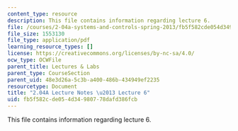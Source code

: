 ```yaml
---
content_type: resource
description: This file contains information regarding lecture 6.
file: /courses/2-04a-systems-and-controls-spring-2013/fb5f582cde054d34980778dafd386fcb_MIT2_04AS13_Lecture6.pdf
file_size: 1553130
file_type: application/pdf
learning_resource_types: []
license: https://creativecommons.org/licenses/by-nc-sa/4.0/
ocw_type: OCWFile
parent_title: Lectures & Labs
parent_type: CourseSection
parent_uid: 48e3d26a-5c3b-a400-486b-434949ef2235
resourcetype: Document
title: "2.04A Lecture Notes \u2013 Lecture 6"
uid: fb5f582c-de05-4d34-9807-78dafd386fcb
---
```

This file contains information regarding lecture 6.